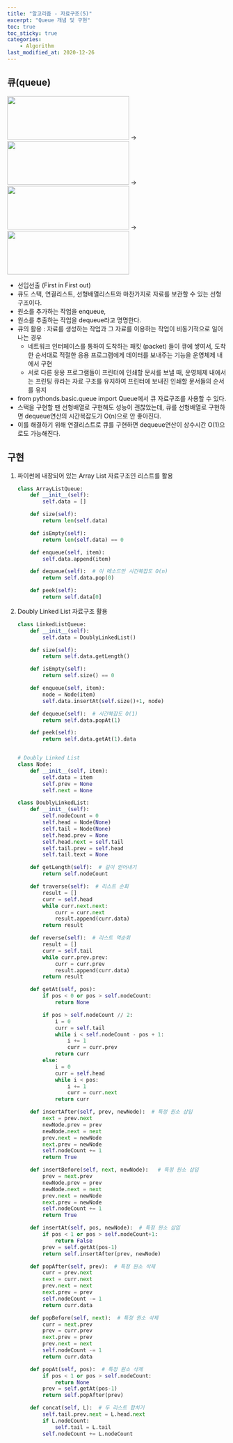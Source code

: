 ```yaml
---
title: "알고리즘 - 자료구조(5)"
excerpt: "Queue 개념 및 구현"
toc: true
toc_sticky: true
categories:
    - Algorithm
last_modified_at: 2020-12-26
---
```


## 큐(queue)

<img src="https://user-images.githubusercontent.com/46255148/103147152-9fb3ec00-4795-11eb-942a-81b981932709.png" height="100px" width="280px"> ->
<img src="https://user-images.githubusercontent.com/46255148/103147169-d427a800-4795-11eb-9527-38af3976cddd.png" height="100px" width="280px"> ->
<img src="https://user-images.githubusercontent.com/46255148/103147204-7fd0f800-4796-11eb-95b7-4fa6f2686eb6.png" height="100px" width="280px"> ->
<img src="https://user-images.githubusercontent.com/46255148/103147223-a000b700-4796-11eb-8927-4c8fe77aacb8.png" height="100px" width="280px">

-   선입선출 (First in First out)
-   큐도 스택, 연결리스트, 선형배열리스트와 마찬가지로 자료를 보관할 수 있는 선형 구조이다.
-   원소를 추가하는 작업을 enqueue,
-   원소를 추출하는 작업을 dequeue라고 명명한다.
-   큐의 활용 : 자료를 생성하는 작업과 그 자료를 이용하는 작업이 비동기적으로 일어나는 경우
    -   네트워크 인터페이스를 통하여 도착하는 패킷 (packet) 들이 큐에 쌓여서, 도착한 순서대로 적절한 응용 프로그램에게 데이터를 보내주는 기능을 운영체제 내에서 구현
    -   서로 다른 응용 프로그램들이 프린터에 인쇄할 문서를 보낼 때, 운영체제 내에서는 프린팅 큐라는 자료 구조를 유지하여 프린터에 보내진 인쇄할 문서들의 순서를 유지
-   from pythonds.basic.queue import Queue에서 큐 자료구조를 사용할 수 있다.
-   스택을 구현할 땐 선형배열로 구현해도 성능이 괜찮았는데, 큐를 선형배열로 구현하면 dequeue연산의 시간복잡도가 O(n)으로 안 좋아진다.
-   이를 해결하기 위해 연결리스트로 큐를 구현하면 dequeue연산이 상수시간 O(1)으로도 가능해진다.

## 구현

1.  파이썬에 내장되어 있는 Array List 자료구조인 리스트를 활용

    ```python
    class ArrayListQueue:
        def __init__(self):
            self.data = []

        def size(self):
            return len(self.data)

        def isEmpty(self):
            return len(self.data) == 0

        def enqueue(self, item):
            self.data.append(item)

        def dequeue(self):  # 이 메소드만 시간복잡도 O(n)
            return self.data.pop(0)

        def peek(self):
            return self.data[0]
    ```

2.  Doubly Linked List 자료구조 활용

    ```python
    class LinkedListQueue:
        def __init__(self):
            self.data = DoublyLinkedList()

        def size(self):
            return self.data.getLength()

        def isEmpty(self):
            return self.size() == 0

        def enqueue(self, item):
            node = Node(item)
            self.data.insertAt(self.size()+1, node)

        def dequeue(self):  # 시간복잡도 O(1)
            return self.data.popAt(1)

        def peek(self):
            return self.data.getAt(1).data


    # Doubly Linked List
    class Node:
        def __init__(self, item):
            self.data = item
            self.prev = None
            self.next = None

    class DoublyLinkedList:
        def __init__(self):
            self.nodeCount = 0
            self.head = Node(None)
            self.tail = Node(None)
            self.head.prev = None
            self.head.next = self.tail
            self.tail.prev = self.head
            self.tail.text = None

        def getLength(self):  # 길이 얻어내기
            return self.nodeCount

        def traverse(self):  # 리스트 순회
            result = []
            curr = self.head
            while curr.next.next:
                curr = curr.next
                result.append(curr.data)
            return result

        def reverse(self):  # 리스트 역순회
            result = []
            curr = self.tail
            while curr.prev.prev:
                curr = curr.prev
                result.append(curr.data)
            return result

        def getAt(self, pos):
            if pos < 0 or pos > self.nodeCount:
                return None

            if pos > self.nodeCount // 2:
                i = 0
                curr = self.tail
                while i < self.nodeCount - pos + 1:
                    i += 1
                    curr = curr.prev
                return curr
            else:
                i = 0
                curr = self.head
                while i < pos:
                    i += 1
                    curr = curr.next
                return curr

        def insertAfter(self, prev, newNode):  # 특정 원소 삽입
            next = prev.next
            newNode.prev = prev
            newNode.next = next
            prev.next = newNode
            next.prev = newNode
            self.nodeCount += 1
            return True

        def insertBefore(self, next, newNode):   # 특정 원소 삽입
            prev = next.prev
            newNode.prev = prev
            newNode.next = next
            prev.next = newNode
            next.prev = newNode
            self.nodeCount += 1
            return True

        def insertAt(self, pos, newNode):  # 특정 원소 삽입
            if pos < 1 or pos > self.nodeCount+1:
                return False
            prev = self.getAt(pos-1)
            return self.insertAfter(prev, newNode)

        def popAfter(self, prev):  # 특정 원소 삭제
            curr = prev.next
            next = curr.next
            prev.next = next
            next.prev = prev
            self.nodeCount -= 1
            return curr.data

        def popBefore(self, next):  # 특정 원소 삭제
            curr = next.prev
            prev = curr.prev
            next.prev = prev
            prev.next = next
            self.nodeCount -= 1
            return curr.data

        def popAt(self, pos):  # 특정 원소 삭제
            if pos < 1 or pos > self.nodeCount:
                return None
            prev = self.getAt(pos-1)
            return self.popAfter(prev)

        def concat(self, L):  # 두 리스트 합치기
            self.tail.prev.next = L.head.next
            if L.nodeCount:
                self.tail = L.tail
            self.nodeCount += L.nodeCount

    ```
